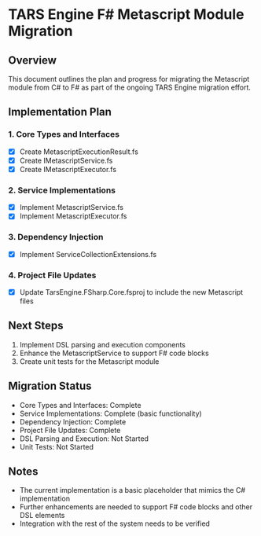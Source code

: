 ﻿# TARS Engine F# Metascript Module Migration

## Overview
This document outlines the plan and progress for migrating the Metascript module from C# to F# as part of the ongoing TARS Engine migration effort.

## Implementation Plan

### 1. Core Types and Interfaces
- [x] Create MetascriptExecutionResult.fs
- [x] Create IMetascriptService.fs
- [x] Create IMetascriptExecutor.fs

### 2. Service Implementations
- [x] Implement MetascriptService.fs
- [x] Implement MetascriptExecutor.fs

### 3. Dependency Injection
- [x] Implement ServiceCollectionExtensions.fs

### 4. Project File Updates
- [x] Update TarsEngine.FSharp.Core.fsproj to include the new Metascript files

## Next Steps
1. Implement DSL parsing and execution components
2. Enhance the MetascriptService to support F# code blocks
3. Create unit tests for the Metascript module

## Migration Status
- Core Types and Interfaces: Complete
- Service Implementations: Complete (basic functionality)
- Dependency Injection: Complete
- Project File Updates: Complete
- DSL Parsing and Execution: Not Started
- Unit Tests: Not Started

## Notes
- The current implementation is a basic placeholder that mimics the C# implementation
- Further enhancements are needed to support F# code blocks and other DSL elements
- Integration with the rest of the system needs to be verified

